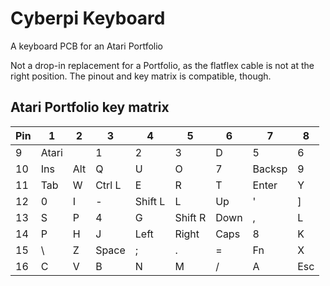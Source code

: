 # Cyberpi Keyboard

A keyboard PCB for an Atari Portfolio

Not a drop-in replacement for a Portfolio, as the flatflex cable is not at the right position. The pinout and key matrix is compatible, though.


## Atari Portfolio key matrix

| Pin |   1   |  2  |    3   |    4    |    5    |   6  |    7   |  8  |
|-----|-------|-----|--------|---------|---------|------|--------|-----|
| 9   | Atari |     |    1   |    2    |    3    |   D  |    5   |  6  |
| 10  |  Ins  | Alt |    Q   |    U    |    O    |   7  | Backsp |  9  |
| 11  |  Tab  |  W  | Ctrl L |    E    |    R    |   T  |  Enter |  Y  |
| 12  |   0   |  I  |    -   | Shift L |    L    |  Up  |    '   |  ]  |
| 13  |   S   |  P  |    4   |    G    | Shift R | Down |    ,   |  L  |
| 14  |   P   |  H  |    J   |  Left   | Right   | Caps |    8   |  K  |
| 15  |   \   |  Z  |  Space |    ;    |    .    |   =  |    Fn  |  X  |
| 16  |   C   |  V  |    B   |    N    |    M    |   /  |    A   | Esc |
